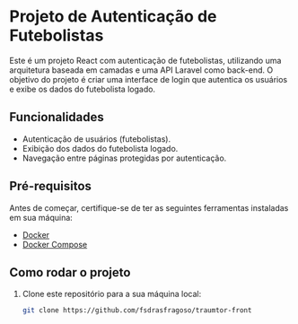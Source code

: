 # Projeto de Autenticação de Futebolistas

Este é um projeto React com autenticação de futebolistas, utilizando uma arquitetura baseada em camadas e uma API Laravel como back-end. O objetivo do projeto é criar uma interface de login que autentica os usuários e exibe os dados do futebolista logado.

## Funcionalidades

- Autenticação de usuários (futebolistas).
- Exibição dos dados do futebolista logado.
- Navegação entre páginas protegidas por autenticação.

## Pré-requisitos

Antes de começar, certifique-se de ter as seguintes ferramentas instaladas em sua máquina:

- [Docker](https://docs.docker.com/get-docker/)
- [Docker Compose](https://docs.docker.com/compose/install/)

## Como rodar o projeto

1. Clone este repositório para a sua máquina local:
   ```sh
   git clone https://github.com/fsdrasfragoso/traumtor-front
